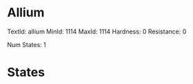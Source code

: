 # Allium
TextId: allium
MinId: 1114
MaxId: 1114
Hardness: 0
Resistance: 0

Num States: 1
# States
```

```